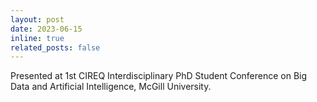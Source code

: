 ```yaml
---
layout: post
date: 2023-06-15 
inline: true
related_posts: false
---
```


Presented at 1st CIREQ Interdisciplinary PhD Student Conference on Big Data and Artificial Intelligence, McGill University.